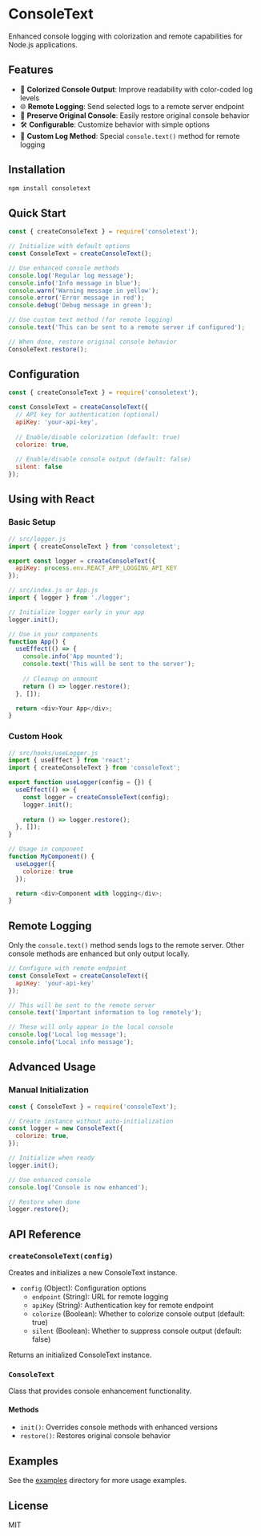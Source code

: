# ConsoleText

Enhanced console logging with colorization and remote capabilities for Node.js applications.

## Features

- 🎨 **Colorized Console Output**: Improve readability with color-coded log levels
- 🌐 **Remote Logging**: Send selected logs to a remote server endpoint
- 🔄 **Preserve Original Console**: Easily restore original console behavior
- 🛠️ **Configurable**: Customize behavior with simple options
- 📝 **Custom Log Method**: Special `console.text()` method for remote logging

## Installation

```bash
npm install consoletext
```

## Quick Start

```javascript
const { createConsoleText } = require('consoletext');

// Initialize with default options
const ConsoleText = createConsoleText();

// Use enhanced console methods
console.log('Regular log message');
console.info('Info message in blue');
console.warn('Warning message in yellow');
console.error('Error message in red');
console.debug('Debug message in green');

// Use custom text method (for remote logging)
console.text('This can be sent to a remote server if configured');

// When done, restore original console behavior
ConsoleText.restore();
```

## Configuration

```javascript
const { createConsoleText } = require('consoletext');

const ConsoleText = createConsoleText({  
  // API key for authentication (optional)
  apiKey: 'your-api-key',
  
  // Enable/disable colorization (default: true)
  colorize: true,
  
  // Enable/disable console output (default: false)
  silent: false
});
```

## Using with React

### Basic Setup

```javascript
// src/logger.js
import { createConsoleText } from 'consoletext';

export const logger = createConsoleText({
  apiKey: process.env.REACT_APP_LOGGING_API_KEY
});
```

```javascript
// src/index.js or App.js
import { logger } from './logger';

// Initialize logger early in your app
logger.init();

// Use in your components
function App() {
  useEffect(() => {
    console.info('App mounted');
    console.text('This will be sent to the server');
    
    // Cleanup on unmount
    return () => logger.restore();
  }, []);

  return <div>Your App</div>;
}
```

### Custom Hook

```javascript
// src/hooks/useLogger.js
import { useEffect } from 'react';
import { createConsoleText } from 'consoleText';

export function useLogger(config = {}) {
  useEffect(() => {
    const logger = createConsoleText(config);
    logger.init();
    
    return () => logger.restore();
  }, []);
}

// Usage in component
function MyComponent() {
  useLogger({
    colorize: true
  });

  return <div>Component with logging</div>;
}
```

## Remote Logging

Only the `console.text()` method sends logs to the remote server. Other console methods are enhanced but only output locally.

```javascript
// Configure with remote endpoint
const ConsoleText = createConsoleText({
  apiKey: 'your-api-key'
});

// This will be sent to the remote server
console.text('Important information to log remotely');

// These will only appear in the local console
console.log('Local log message');
console.info('Local info message');
```

## Advanced Usage

### Manual Initialization

```javascript
const { ConsoleText } = require('consoleText');

// Create instance without auto-initialization
const logger = new ConsoleText({
  colorize: true,
});

// Initialize when ready
logger.init();

// Use enhanced console
console.log('Console is now enhanced');

// Restore when done
logger.restore();
```

## API Reference

### `createConsoleText(config)`

Creates and initializes a new ConsoleText instance.

- `config` (Object): Configuration options
  - `endpoint` (String): URL for remote logging
  - `apiKey` (String): Authentication key for remote endpoint
  - `colorize` (Boolean): Whether to colorize console output (default: true)
  - `silent` (Boolean): Whether to suppress console output (default: false)

Returns an initialized ConsoleText instance.

### `ConsoleText`

Class that provides console enhancement functionality.

#### Methods

- `init()`: Overrides console methods with enhanced versions
- `restore()`: Restores original console behavior

## Examples

See the [examples](./examples) directory for more usage examples.

## License

MIT